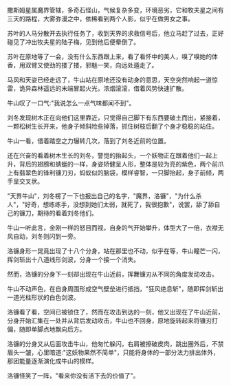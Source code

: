 撒斯姆星属魔界管辖，多奇石怪山，气候复杂多变，环境恶劣，它和牧夫星之间有三天的路程，大雾弥漫之中，依稀看到两个人影，似乎在做男女之事。

苏叶的人马分散开去执行任务了，收到天界的求救信号后，他立马赶了过去，正好碰见了冲出牧夫星的陆子梅，见到他后便晕倒了。

苏叶在原地等了一会，没有什么东西跟上来，看了看怀中的美人，嗅了嗅她的体香，用双臂又使劲的搂了搂，邪魅一笑，向远处遁走了。

马风和天姿已经走远了，牛山站在原地还没有动身的意思，天空突然响起一道惊雷，诡异森林遥远的末端冒起火光，浓烟滚滚，借着风势快速扩散。

牛山叹了一口气:"我说怎么一点气味都闻不到"。

刘冬发现树木正在向他们这里靠近，只觉得自己脚下有东西要破土而出，紧接着，一颗松树生长开来，他身子倾斜险些掉落，抓住树枝后翻了个身才稳稳的站住。

牛山一看，借着踏空之力辗转几次，落到了刘冬近前的位置。

还在兴奋的看着树木生长的刘冬，警觉的抬起头，一个妖物正在跟着他们一起上升，背后的翅膀和蜻蜓的一样，身姿矫健呈人形，整体是较为亮的紫色，两个前爪上有翡翠色的锋利镰刀刃，蚂蚁似的脑袋，模样睿智，一只脚抬起，身子前倾，两手呈交叉状。

"天界牛山"，刘冬楞了一下也报出自己的名字，"魔界，洛镰"，"为什么杀人"，"好奇，想练练手，没想到她们太弱，就死了，我很抱歉"，说罢，舔了舔自己的镰刀，期待的看着刘冬他们。

牛山一听此言，金刚一样的怒目而视，自身的气开始攀升，体型大了一倍，衣襟无风自动，刘冬则闪到一旁。

洛镰身形一晃竟出现了十八个分身，站在那里也不动，似乎在等，牛山瞳芒一闪，挥剑斩出十八道线形剑波，分身一个接一个消失。

然而，洛镰的分身下一刻却出现在牛山近前，挥舞镰刃从不同的角度发动攻击。

牛山不动声色，在自身周围形成空气壁垒进行抵挡，"狂风绝息斩"，随即挥剑斩出一道光柱形状的白色剑波。

洛镰看了看，空间已被锁住了，然而在攻击到达的一刻，他又出现在了牛山近前，分身开始汇集在一处并从背后发动攻击，牛山也不回身，原地旋转起来将镰刃打偏，随即单脚点地飘向后方。

洛镰的分身又从后面攻击牛山，他匆忙躲闪，右肩被擦破皮肉，跳出圈外后，不禁眉头一皱，心里暗道:"这妖物果然不简单"，只能将身体的一部分法力排出体外，那团能量逐渐演化成牛山的模样。

洛镰怪笑了一阵，"看来你没有活下去的价值了"。

